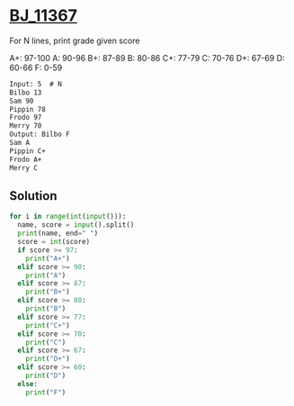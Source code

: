 # [BJ_11367](https://acmicpc.net/problem/11367)

For N lines, print grade given score

A+: 97-100
A: 90-96
B+: 87-89
B: 80-86
C+: 77-79
C: 70-76
D+: 67-69
D: 60-66
F: 0-59

```txt
Input: 5  # N
Bilbo 13
Sam 90
Pippin 78
Frodo 97
Merry 70
Output: Bilbo F
Sam A
Pippin C+
Frodo A+
Merry C
```

## Solution

```py
for i in range(int(input())):
  name, score = input().split()
  print(name, end=" ")
  score = int(score)
  if score >= 97:
    print("A+")
  elif score >= 90:
    print("A")
  elif score >= 87:
    print("B+")
  elif score >= 80:
    print("B")
  elif score >= 77:
    print("C+")
  elif score >= 70:
    print("C")
  elif score >= 67:
    print("D+")
  elif score >= 60:
    print("D")
  else:
    print("F")
```
